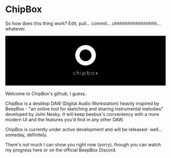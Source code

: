 # ChipBox
So how does this thing work? Edit, pull... commit... uhhhhhhhhhhhhhhhh... whatever.

![alt text](https://raw.githubusercontent.com/chipnertkj/ChipBox/master/logo_wide.png)

Welcome to ChipBox's github, I guess.


ChipBox is a desktop DAW (Digital Audio Workstation) heavily inspired by BeepBox - "an online tool for sketching and sharing instrumental melodies" developed by John Nesky. It will keep beebox's conveniency with a more modern UI and the features you'd find in any other DAW.

ChipBox is currently under active development and will be released- well... someday, definitely.

There's not much I can show you right now (sorry), though you can watch my progress here or on the official BeepBox Discord. 
